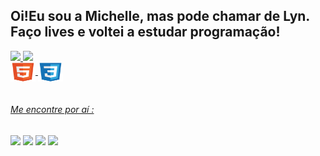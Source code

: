  <h2>Oi!Eu sou a Michelle, mas pode chamar de Lyn. Faço lives e voltei a estudar programação!</h2>

<div>
<a href= "https://github.com/lynlium">
  <img height="180em" src="https://github-readme-stats.vercel.app/api?username=lynlium&show_icons=true&theme=dracula&include_all_commits=true&count_private=true"/>
  <img height="140em" src="https://github-readme-stats.vercel.app/api/top-langs/?username=lynlium&layout=compact&langs_count=7&theme=dracula"/>
</div>
  <img align="center" alt="Rafa-HTML" height="30" width="40" src="https://raw.githubusercontent.com/devicons/devicon/master/icons/html5/html5-original.svg">
  <img align="center" alt="Rafa-CSS" height="30" width="40" src="https://raw.githubusercontent.com/devicons/devicon/master/icons/css3/css3-original.svg">
  <br/><br/> 
  <h6> Me encontre por aí : </h6>
  <a href="https://www.youtube.com/lynlium" target="_blank"><img src="https://img.shields.io/badge/YouTube-FF0000?style=for-the-badge&logo=youtube&logoColor=white" target="_blank"></a>
  <a href="https://instagram.com/lynlium" target="_blank"><img src="https://img.shields.io/badge/-Instagram-%23E4405F?style=for-the-badge&logo=instagram&logoColor=white" target="_blank"></a>
 	<a href="https://www.twitch.tv/lynlium" target="_blank"><img src="https://img.shields.io/badge/Twitch-9146FF?style=for-the-badge&logo=twitch&logoColor=white" target="_blank"></a>
  <a href = "mailto:contato.lynlium@gmail.com"><img src="https://img.shields.io/badge/-Gmail-%23333?style=for-the-badge&logo=gmail&logoColor=white" target="_blank"></a>
<!---

Lynlium/Lynlium is a ✨ special ✨ repository because its `README.md` (this file) appears on your GitHub profile.
You can click the Preview link to take a look at your changes.
--->
